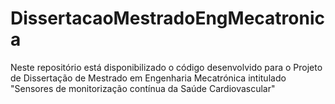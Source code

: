 # DissertacaoMestradoEngMecatronica
Neste repositório está disponibilizado o código desenvolvido para o Projeto de Dissertação de Mestrado em Engenharia Mecatrónica intitulado "Sensores de monitorização contínua da Saúde Cardiovascular"
